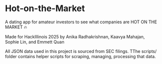 # Hot-on-the-Market

A dating app for amateur investors to see what companies are HOT ON THE MARKET 🔥

Made for HackIllinois 2025 by Anika Radhakrishnan, Kaavya Mahajan, Sophie Lin, and Emmett Quan

All JSON data used in this project is sourced from SEC filings. TThe scripts/ folder contains helper scripts for scraping, managing, processing that data.
